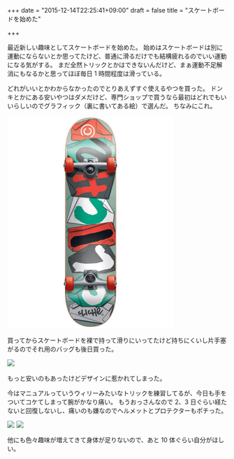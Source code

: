 +++
date = "2015-12-14T22:25:41+09:00"
draft = false
title = "スケートボードを始めた"

+++

最近新しい趣味としてスケートボードを始めた。
始めはスケートボードは別に運動にならないとか思ってたけど、普通に滑るだけでも結構疲れるのでいい運動になる気がする。
まだ全然トリックとかはできないんだけど、まぁ運動不足解消にもなるかと思ってほぼ毎日 1 時間程度は滑っている。

どれがいいとかわからなかったのでとりあえずすぐ使えるやつを買った。
ドンキとかにある安いやつはダメだけど、専門ショップで買うなら最初はどれでもいいらしいのでグラフィック（裏に書いてある絵）で選んだ。
ちなみにこれ。

[![cliche-deck](/image/cliche-deck.jpg)](http://skateboardshopsunabe.com/?pid=93307131)

買ってからスケートボードを裸で持って滑りにいってたけど持ちにくいし片手塞がるのでそれ用のバッグも後日買った。

<a rel="nofollow" href="http://www.amazon.co.jp/gp/product/B015IXAG0W/ref=as_li_tf_il?ie=UTF8&camp=247&creative=1211&creativeASIN=B015IXAG0W&linkCode=as2&tag=naoina09-22"><img border="0" src="http://ws-fe.amazon-adsystem.com/widgets/q?_encoding=UTF8&ASIN=B015IXAG0W&Format=_SL250_&ID=AsinImage&MarketPlace=JP&ServiceVersion=20070822&WS=1&tag=naoina09-22" ></a><img src="http://ir-jp.amazon-adsystem.com/e/ir?t=naoina09-22&l=as2&o=9&a=B015IXAG0W" width="1" height="1" border="0" alt="" style="border:none !important; margin:0px !important;" />

もっと安いのもあったけどデザインに惹かれてしまった。

今はマニュアルっていうウィリーみたいなトリックを練習してるが、今日も手をついてコケてしまって腕がかなり痛い。
もうおっさんなので 2、3 日ぐらい経たないと回復しないし、痛いのも嫌なのでヘルメットとプロテクターもポチった。

<a rel="nofollow" href="http://www.amazon.co.jp/gp/product/B00NK8IW0E/ref=as_li_tf_il?ie=UTF8&camp=247&creative=1211&creativeASIN=B00NK8IW0E&linkCode=as2&tag=naoina09-22"><img border="0" src="http://ws-fe.amazon-adsystem.com/widgets/q?_encoding=UTF8&ASIN=B00NK8IW0E&Format=_SL250_&ID=AsinImage&MarketPlace=JP&ServiceVersion=20070822&WS=1&tag=naoina09-22" ></a><img src="http://ir-jp.amazon-adsystem.com/e/ir?t=naoina09-22&l=as2&o=9&a=B00NK8IW0E" width="1" height="1" border="0" alt="" style="border:none !important; margin:0px !important;" />
<a rel="nofollow" href="http://www.amazon.co.jp/gp/product/B002WTUY7G/ref=as_li_tf_il?ie=UTF8&camp=247&creative=1211&creativeASIN=B002WTUY7G&linkCode=as2&tag=naoina09-22"><img border="0" src="http://ws-fe.amazon-adsystem.com/widgets/q?_encoding=UTF8&ASIN=B002WTUY7G&Format=_SL250_&ID=AsinImage&MarketPlace=JP&ServiceVersion=20070822&WS=1&tag=naoina09-22" ></a><img src="http://ir-jp.amazon-adsystem.com/e/ir?t=naoina09-22&l=as2&o=9&a=B002WTUY7G" width="1" height="1" border="0" alt="" style="border:none !important; margin:0px !important;" />

他にも色々趣味が増えてきて身体が足りないので、あと 10 体ぐらい自分がほしい。
